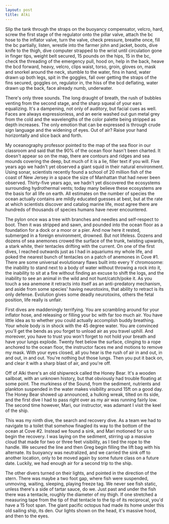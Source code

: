 ```yaml
---
layout: post
title: Alki
---
```


Slip the tank through the straps on the buoyancy compensator, velcro, hard, screw the first stage of the regulator onto the pillar valve, attach the bc hose to the inflator valve, turn the valve, check pressure, breathe once, fill the bc partially, listen, wrestle into the farmer john and jacket, boots, dive knife to the thigh, dive computer strapped to the wrist until circulation gone in finger tips, weight belt secured, 15 pounds on the hips, 15 in the bc, check the threading of the emergency pull, hood on, help in the back, heave the bcd forward, heavy, velcro, clips waist, torso, groin, gloves on, mask and snorkel around the neck, stumble to the water, fins in hand, water drawn up both legs, spit in the goggles, fall over getting the straps of the fins secured, goggles on, regulator in, the hiss of the bcd deflating, water drawn up the back, face already numb, underwater.

There's only three sounds. The long draught of breath, the rush of bubbles venting from the second stage, and the sharp squeal of your ears equalizing. It's a dampening, not only of auditory, but facial cues as well. Faces are always expressionless, and an eerie washed out gun metal grey from the cold and the wavelengths of the color palette being stripped as depth increases. The only emotion that can be expressed is through crude sign language and the widening of eyes. Out of air? Raise your hand horizontally and slice back and forth.

My oceanography professor pointed to the map of the sea floor in our classroom and said that the 90% of the ocean floor hasn't been charted. It doesn't appear so on the map, there are contours and ridges and sea mounds covering the deep, but much of it is a lie, filler text if you will. Five years ago we hadn't yet observed a giant squid in their natural environment. Using sonar, scientists recently found a school of 20 million fish of the coast of New Jersey in a space the size of Manhattan that had never been observed. Thirty-five years ago, we hadn't yet discovered the ecosystems surrounding hydrothermal vents; today many believe these ecosystems are the basis for all life on earth. All estimates on the number of species the ocean actually contains are mildly educated guesses at best, but at the rate at which scientists discover and catalog marine life, most agree there are hundreds of thousands of species humans have never encountered.

The pylon once was a tree with branches and needles and self-respect to boot. Then it was stripped and sawn, and pounded into the ocean floor as a foundation for a dock or a moor or a pier. And now here it rested, submerged in a foreign environment, drowned. But not lifeless. Dozens and dozens of sea anemones crowed the surface of the trunk, twisting upwards, a stark white, their tentacles drifting with the current. On one of the first dives, I reached outwards just as I had in aquariums my whole life, and poked the nearest bunch of tentacles on a patch of anemones in Cove #1. There are some universal evolutionary flaws built into every Y chromosome: the inability to stand next to a body of water without throwing a rock into it, the inability to sit at a fire without finding an excuse to shift the logs, and the inability to see an animal in the wild and not hunt/catch/poke it. As you touch a sea anemone it retracts into itself as an anti-predatory mechanism, and aside from some species' having neurotoxins, that ability to retract is its only defense. Evolution gives some deadly neurotoxins, others the fetal position, life really is unfair.

First dives are maddeningly terrifying. You are scrambling around for your inflator hose, and releasing or filling your bc with far too much air. You have little idea as to whether you could actually accomplish buddy breathing. Your whole body is in shock with the 45 degree water. You are convinced you'll get the bends as you forget to unload air as you travel uphill. And moreover, you have to trust you won't forget to not hold your breath and have your lungs explode. Twenty feet below the surface, clinging to a rope anchored to the ocean floor, the instructor faces me and motions to remove my mask. With your eyes closed, all you hear is the rush of air in and out, in and out, in and out. You're nothing but those lungs. Then you put it back on, and clear it with a sharp blast of air, and you're off.

Off of Alki there's an old shipwreck called the Honey Bear. It's a wooden sailboat, with an unknown history, but that obviously had trouble floating at some point. The murkiness of the Sound, from the sediment, nutrients and plankton suspended in the water makes visibility around 15ft on a good day. The Honey Bear showed up announced, a hulking wreak, tilted on its side, and the first dive I had to pass right over as my air was running fairly low. The second time however, Mari, our instructor, was adamant I visit the keel of the ship.

This was my ninth dive, the search and recovery dive. As a team we had to navigate to a toilet that somehow finagled its way to the bottom of the ocean at Cove #2. Instead we found a sink, and Mari motioned for us to begin the recovery. I was laying on the sediment, stirring up a massive cloud that made for two or three feet visibility, as I tied the rope to the handle. We secured the line and then Greg begin filling the lift bag with his alternate. Its buoyancy was neutralized, and we carried the sink off to another location, only to be moved again by some future class on a future date. Luckily, we had enough air for a second trip to the ship.

The other divers turned on their lights, and pointed in the direction of the stern. There was maybe a two foot gap, where fish were suspended, unmoving, waiting, sleeping, playing freeze tag. We never see fish static, unless there's a side of tartar sauce, do we. Just past and under the fish there was a tentacle, roughly the diameter of my thigh. If one stretched a measuring tape from the tip of that tentacle to the tip of its reciprocal, you'd have a 15 foot span. The giant pacific octopus had made its home under this old sailing ship, its den. Our lights shown on the head, it's massive hood, and then to the eyes.